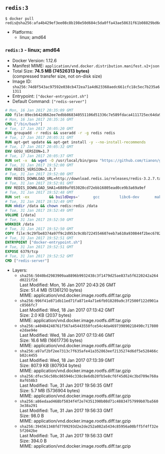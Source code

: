 ## `redis:3`

```console
$ docker pull redis@sha256:afa4b429ef3ee08c8b198e50d684c5da0ffa43ae58631f61b08829bd6df3c500
```

-	Platforms:
	-	linux; amd64

### `redis:3` - linux; amd64

-	Docker Version: 1.12.6
-	Manifest MIME: `application/vnd.docker.distribution.manifest.v2+json`
-	Total Size: **74.5 MB (74526313 bytes)**  
	(compressed transfer size, not on-disk size)
-	Image ID: `sha256:74d8f543ac97592e038cb472ea71a4d623368aedc661cfc18c5ec7b235a61311`
-	Entrypoint: `["docker-entrypoint.sh"]`
-	Default Command: `["redis-server"]`

```dockerfile
# Mon, 16 Jan 2017 20:35:09 GMT
ADD file:89ecb642d662ee7edbb868340551106d51336c7e589fdaca4111725ec64da957 in / 
# Mon, 16 Jan 2017 20:35:16 GMT
CMD ["/bin/bash"]
# Tue, 17 Jan 2017 20:05:20 GMT
RUN groupadd -r redis && useradd -r -g redis redis
# Tue, 17 Jan 2017 20:05:31 GMT
RUN apt-get update && apt-get install -y --no-install-recommends 		ca-certificates 		wget 	&& rm -rf /var/lib/apt/lists/*
# Tue, 17 Jan 2017 20:05:32 GMT
ENV GOSU_VERSION=1.7
# Tue, 17 Jan 2017 20:05:37 GMT
RUN set -x 	&& wget -O /usr/local/bin/gosu "https://github.com/tianon/gosu/releases/download/$GOSU_VERSION/gosu-$(dpkg --print-architecture)" 	&& wget -O /usr/local/bin/gosu.asc "https://github.com/tianon/gosu/releases/download/$GOSU_VERSION/gosu-$(dpkg --print-architecture).asc" 	&& export GNUPGHOME="$(mktemp -d)" 	&& gpg --keyserver ha.pool.sks-keyservers.net --recv-keys B42F6819007F00F88E364FD4036A9C25BF357DD4 	&& gpg --batch --verify /usr/local/bin/gosu.asc /usr/local/bin/gosu 	&& rm -r "$GNUPGHOME" /usr/local/bin/gosu.asc 	&& chmod +x /usr/local/bin/gosu 	&& gosu nobody true
# Tue, 31 Jan 2017 19:52:00 GMT
ENV REDIS_VERSION=3.2.7
# Tue, 31 Jan 2017 19:52:00 GMT
ENV REDIS_DOWNLOAD_URL=http://download.redis.io/releases/redis-3.2.7.tar.gz
# Tue, 31 Jan 2017 19:52:01 GMT
ENV REDIS_DOWNLOAD_SHA1=6889af053020cd72ebb16805ead0ce9b3a69a9ef
# Tue, 31 Jan 2017 19:52:48 GMT
RUN set -ex 		&& buildDeps=' 		gcc 		libc6-dev 		make 	' 	&& apt-get update 	&& apt-get install -y $buildDeps --no-install-recommends 	&& rm -rf /var/lib/apt/lists/* 		&& wget -O redis.tar.gz "$REDIS_DOWNLOAD_URL" 	&& echo "$REDIS_DOWNLOAD_SHA1 *redis.tar.gz" | sha1sum -c - 	&& mkdir -p /usr/src/redis 	&& tar -xzf redis.tar.gz -C /usr/src/redis --strip-components=1 	&& rm redis.tar.gz 		&& grep -q '^#define CONFIG_DEFAULT_PROTECTED_MODE 1$' /usr/src/redis/src/server.h 	&& sed -ri 's!^(#define CONFIG_DEFAULT_PROTECTED_MODE) 1$!\1 0!' /usr/src/redis/src/server.h 	&& grep -q '^#define CONFIG_DEFAULT_PROTECTED_MODE 0$' /usr/src/redis/src/server.h 		&& make -C /usr/src/redis 	&& make -C /usr/src/redis install 		&& rm -r /usr/src/redis 		&& apt-get purge -y --auto-remove $buildDeps
# Tue, 31 Jan 2017 19:52:49 GMT
RUN mkdir /data && chown redis:redis /data
# Tue, 31 Jan 2017 19:52:49 GMT
VOLUME [/data]
# Tue, 31 Jan 2017 19:52:50 GMT
WORKDIR /data
# Tue, 31 Jan 2017 19:52:50 GMT
COPY file:9c29fbe8374a97f9c2d953c9c8b7224554607eeb7a610a930844f2bec678265c in /usr/local/bin/ 
# Tue, 31 Jan 2017 19:52:51 GMT
ENTRYPOINT ["docker-entrypoint.sh"]
# Tue, 31 Jan 2017 19:52:51 GMT
EXPOSE 6379/tcp
# Tue, 31 Jan 2017 19:52:52 GMT
CMD ["redis-server"]
```

-	Layers:
	-	`sha256:5040bd2983909aa8896b9932438c3f1479d25ae837a5f6220242a264d0221f2d`  
		Last Modified: Mon, 16 Jan 2017 20:43:26 GMT  
		Size: 51.4 MB (51361210 bytes)  
		MIME: application/vnd.docker.image.rootfs.diff.tar.gzip
	-	`sha256:996f41e871db11ed71fa871e4a71e6fb918289a9c3f2500f122d901ac8566fc7`  
		Last Modified: Wed, 18 Jan 2017 07:13:42 GMT  
		Size: 2.0 KB (2037 bytes)  
		MIME: application/vnd.docker.image.rootfs.diff.tar.gzip
	-	`sha256:a40484248761f567a45443550fce54c4da469739890218490c717800e2dae94e`  
		Last Modified: Wed, 18 Jan 2017 07:13:46 GMT  
		Size: 16.6 MB (16617736 bytes)  
		MIME: application/vnd.docker.image.rootfs.diff.tar.gzip
	-	`sha256:a97af2bf2ee7313c7f635afe41a352863eef2135274d6df5e528466cb02c4455`  
		Last Modified: Wed, 18 Jan 2017 07:13:39 GMT  
		Size: 807.9 KB (807934 bytes)  
		MIME: application/vnd.docker.image.rootfs.diff.tar.gzip
	-	`sha256:dfec56c50bc865946c338c8e6db20fb5e8cf6f45d624c3bd709e760a8af658b3`  
		Last Modified: Tue, 31 Jan 2017 19:56:35 GMT  
		Size: 5.7 MB (5736904 bytes)  
		MIME: application/vnd.docker.image.rootfs.diff.tar.gzip
	-	`sha256:a86edaad468bf5034f4f2e74351390b08d71c48834757999b07ba5603e38a291`  
		Last Modified: Tue, 31 Jan 2017 19:56:33 GMT  
		Size: 98.0 B  
		MIME: application/vnd.docker.image.rootfs.diff.tar.gzip
	-	`sha256:394561348fd7709293d2e2de252a082a5434c85956a00bff5f4ff32e5f2042be`  
		Last Modified: Tue, 31 Jan 2017 19:56:33 GMT  
		Size: 394.0 B  
		MIME: application/vnd.docker.image.rootfs.diff.tar.gzip
